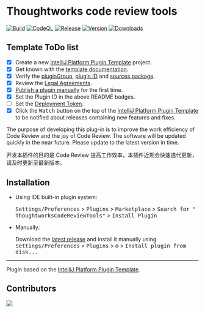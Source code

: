 # Thoughtworks code review tools

[![Build](https://github.com/tcpgnl/thoughtworks-code-review-tools/actions/workflows/build.yml/badge.svg)](https://github.com/tcpgnl/thoughtworks-code-review-tools/actions/workflows/build.yml)
[![CodeQL](https://github.com/tcpgnl/thoughtworks-code-review-tools/actions/workflows/codeql-analysis.yml/badge.svg)](https://github.com/tcpgnl/thoughtworks-code-review-tools/actions/workflows/codeql-analysis.yml)
[![Release](https://github.com/tcpgnl/thoughtworks-code-review-tools/actions/workflows/release.yml/badge.svg)](https://github.com/tcpgnl/thoughtworks-code-review-tools/actions/workflows/release.yml)
[![Version](https://img.shields.io/jetbrains/plugin/v/17968.svg)](https://plugins.jetbrains.com/plugin/17968)
[![Downloads](https://img.shields.io/jetbrains/plugin/d/17968.svg)](https://plugins.jetbrains.com/plugin/17968)

## Template ToDo list

- [x] Create a new [IntelliJ Platform Plugin Template][template] project.
- [x] Get known with the [template documentation][template].
- [x] Verify the [pluginGroup](/gradle.properties), [plugin ID](/src/main/resources/META-INF/plugin.xml)
  and [sources package](/src/main/kotlin).
- [x] Review the [Legal Agreements](https://plugins.jetbrains.com/docs/marketplace/legal-agreements.html).
- [x] [Publish a plugin manually](https://plugins.jetbrains.com/docs/intellij/publishing-plugin.html?from=IJPluginTemplate)
  for the first time.
- [x] Set the Plugin ID in the above README badges.
- [ ] Set the [Deployment Token](https://plugins.jetbrains.com/docs/marketplace/plugin-upload.html).
- [x] Click the <kbd>Watch</kbd> button on the top of the [IntelliJ Platform Plugin Template][template] to be notified
  about releases containing new features and fixes.

<!-- Plugin description -->
The purpose of developing this plug-in is to improve the work efficiency of Code Review and the joy of Code Review. The
software will be updated quickly in the near future. Please update to the latest version in time.

开发本插件的目的是 Code Review 提高工作效率，本插件近期会快速迭代更新，请及时更新至最新版本。
<!-- Plugin description end -->

## Installation

- Using IDE built-in plugin system:

  <kbd>Settings/Preferences</kbd> > <kbd>Plugins</kbd> > <kbd>Marketplace</kbd> > <kbd>Search for "
  ThoughtworksCodeReviewTools"</kbd> >
  <kbd>Install Plugin</kbd>

- Manually:

  Download the [latest release](https://github.com/tcpgnl/ThoughtworksCodeReviewTools/releases/latest) and install it
  manually using
  <kbd>Settings/Preferences</kbd> > <kbd>Plugins</kbd> > <kbd>⚙️</kbd> > <kbd>Install plugin from disk...</kbd>

---
Plugin based on the [IntelliJ Platform Plugin Template][template].

[template]: https://github.com/JetBrains/intellij-platform-plugin-template

## Contributors

<a href="https://github.com/tcpgnl/thoughtworks-code-review-tools/graphs/contributors">
  <img src="https://contrib.rocks/image?repo=tcpgnl/thoughtworks-code-review-tools" />
</a>
